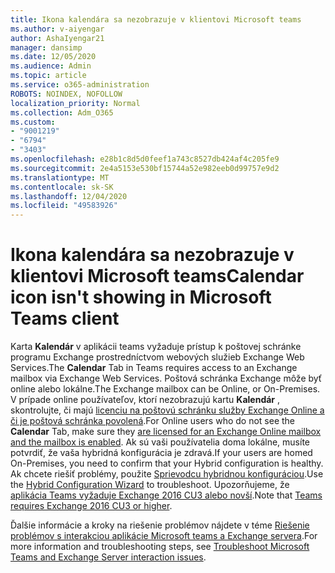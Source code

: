 ```yaml
---
title: Ikona kalendára sa nezobrazuje v klientovi Microsoft teams
ms.author: v-aiyengar
author: AshaIyengar21
manager: dansimp
ms.date: 12/05/2020
ms.audience: Admin
ms.topic: article
ms.service: o365-administration
ROBOTS: NOINDEX, NOFOLLOW
localization_priority: Normal
ms.collection: Adm_O365
ms.custom:
- "9001219"
- "6794"
- "3403"
ms.openlocfilehash: e28b1c8d5d0feef1a743c8527db424af4c205fe9
ms.sourcegitcommit: 2e4a5153e530bf15744a52e982eeb0d99757e9d2
ms.translationtype: MT
ms.contentlocale: sk-SK
ms.lasthandoff: 12/04/2020
ms.locfileid: "49583926"
---
```

# <a name="calendar-icon-isnt-showing-in-microsoft-teams-client"></a><span data-ttu-id="54d87-102">Ikona kalendára sa nezobrazuje v klientovi Microsoft teams</span><span class="sxs-lookup"><span data-stu-id="54d87-102">Calendar icon isn't showing in Microsoft Teams client</span></span>

<span data-ttu-id="54d87-103">Karta **Kalendár** v aplikácii teams vyžaduje prístup k poštovej schránke programu Exchange prostredníctvom webových služieb Exchange Web Services.</span><span class="sxs-lookup"><span data-stu-id="54d87-103">The **Calendar** Tab in Teams requires access to an Exchange mailbox via Exchange Web Services.</span></span> <span data-ttu-id="54d87-104">Poštová schránka Exchange môže byť online alebo lokálne.</span><span class="sxs-lookup"><span data-stu-id="54d87-104">The Exchange mailbox can be Online, or On-Premises.</span></span> <span data-ttu-id="54d87-105">V prípade online používateľov, ktorí nezobrazujú kartu **Kalendár** , skontrolujte, či majú [licenciu na poštovú schránku služby Exchange Online a či je poštová schránka povolená](https://docs.microsoft.com/exchange/recipients-in-exchange-online/create-user-mailboxes).</span><span class="sxs-lookup"><span data-stu-id="54d87-105">For Online users who do not see the **Calendar** Tab, make sure they [are licensed for an Exchange Online mailbox and the mailbox is enabled](https://docs.microsoft.com/exchange/recipients-in-exchange-online/create-user-mailboxes).</span></span> <span data-ttu-id="54d87-106">Ak sú vaši používatelia doma lokálne, musíte potvrdiť, že vaša hybridná konfigurácia je zdravá.</span><span class="sxs-lookup"><span data-stu-id="54d87-106">If your users are homed On-Premises, you need to confirm that your Hybrid configuration is healthy.</span></span> <span data-ttu-id="54d87-107">Ak chcete riešiť problémy, použite [Sprievodcu hybridnou konfiguráciou](https://docs.microsoft.com/exchange/hybrid-deployment/hybrid-agent).</span><span class="sxs-lookup"><span data-stu-id="54d87-107">Use the [Hybrid Configuration Wizard](https://docs.microsoft.com/exchange/hybrid-deployment/hybrid-agent) to troubleshoot.</span></span> <span data-ttu-id="54d87-108">Upozorňujeme, že [aplikácia Teams vyžaduje Exchange 2016 CU3 alebo novší](https://docs.microsoft.com/microsoftteams/exchange-teams-interact).</span><span class="sxs-lookup"><span data-stu-id="54d87-108">Note that [Teams requires Exchange 2016 CU3 or higher](https://docs.microsoft.com/microsoftteams/exchange-teams-interact).</span></span>

<span data-ttu-id="54d87-109">Ďalšie informácie a kroky na riešenie problémov nájdete v téme [Riešenie problémov s interakciou aplikácie Microsoft teams a Exchange servera](https://docs.microsoft.com/microsoftteams/troubleshoot/known-issues/teams-exchange-interaction-issue).</span><span class="sxs-lookup"><span data-stu-id="54d87-109">For more information and troubleshooting steps, see [Troubleshoot Microsoft Teams and Exchange Server interaction issues](https://docs.microsoft.com/microsoftteams/troubleshoot/known-issues/teams-exchange-interaction-issue).</span></span>

